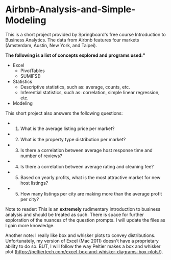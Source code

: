 # Airbnb-Analysis-and-Simple-Modeling
This is a short  project provided by Springboard's free course Introduction to Business Analytics. 
The data from Airbnb features four markets (Amsterdam, Austin, New York, and Taipei).

**The following is a list of concepts explored and programs used:"**
- Excel
  - PivotTables
  - SUMIFS()
- Statistics
  - Descriptive statistics, such as: average, counts, etc.
  - Inferential statistics, such as: correlation, simple linear regression, etc.
- Modeling

This short project also answers the following questions:
- 1. What is the average listing price per market?
- 2. What is the property type distribution per market?
- 3. Is there a correlation between average host response time and number of reviews?
- 4. Is there a correlation between average rating and cleaning fee?
- 5. Based on yearly profits, what is the most attractive market for new host listings?
- 5. How many listings per city are making more than the average profit per city?

Note to reader: 
This is an __extremely__ rudimentary introduction to business analysis and should be treated as such. There is space for further exploration of the nuances of the question prompts. I will update the files as I gain more knowledge. 

Another note:
I really like box and whisker plots to convey distributions. Unfortunately, my version of Excel (Mac 2011) doesn't have a proprietary ability to do so. BUT, I will follow the way Peltier makes a box and whisker plot (https://peltiertech.com/excel-box-and-whisker-diagrams-box-plots/).

